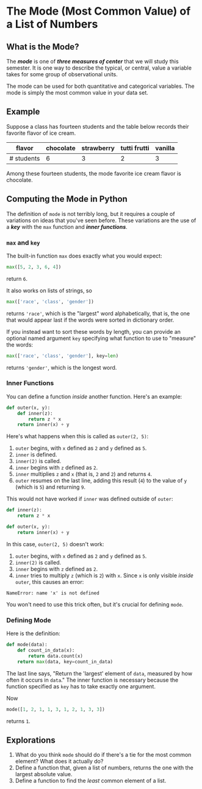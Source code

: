 # The Mode (Most Common Value) of a List of Numbers

## What is the Mode?

The ***mode*** is one of ***three measures of center*** that we will study this semester. It is one way to describe the typical, or central, value a variable takes for some group of observational units. 

The mode can be used for both quantitative and categorical variables. The mode is simply the most common value in your data set.

## Example

Suppose a class has fourteen students and the table below records their favorite flavor of ice cream. 

| flavor  | chocolate       | strawberry  | tutti frutti       | vanilla |
|----------|--------------|----------|--------------|--------------|
| # students   | 6      | 3    | 2   | 3 |

Among these fourteen students, the mode favorite ice cream flavor is chocolate. 

## Computing the Mode in Python

The definition of `mode` is not terribly long, but it requires a couple of variations on ideas that you've seen
before.  These variations are the use of a ***key*** with the `max` function and ***inner functions***.

### `max` and `key`

The built-in function `max` does exactly what you would expect:

```python
max([5, 2, 3, 6, 4])
```

return `6`.

It also works on lists of strings, so

```python
max(['race', 'class', 'gender'])
```

returns `'race'`, which is the "largest" word alphabetically, that is, the one that would appear last if the words were
sorted in dictionary order. 

If you instead want to sort these words by length, you can provide an optional named argument `key` specifying what
function to use to "measure" the words:

```python
max(['race', 'class', 'gender'], key=len)
```

returns `'gender'`, which is the longest word.

### Inner Functions

You can define a function *inside* another function. Here's an example:

<!--outer.py-->
```python
def outer(x, y):
    def inner(z):
        return z * x
    return inner(x) + y
```

Here's what happens when this is called as `outer(2, 5)`:

1. `outer` begins, with `x` defined as `2` and `y` defined as `5`.
1. `inner` is defined.
1. `inner(2)` is called.
1. `inner` begins with `z` defined as `2`.
1. `inner` multiplies `z` and `x` (that is, `2` and `2`) and returns `4`.
1. `outer` resumes on the last line, adding this result (`4`) to the value of `y` (which is `5`) and returning `9`.

This would not have worked if `inner` was defined outside of `outer`:

<!--failed_inner.py-->
```python
def inner(z):
    return z * x

def outer(x, y):
    return inner(x) + y
```

In this case, `outer(2, 5)` doesn't work:

1. `outer` begins, with `x` defined as `2` and `y` defined as `5`.
1. `inner(2)` is called.
1. `inner` begins with `z` defined as `2`.
1. `inner` tries to multiply `z` (which is `2`) with `x`. Since `x` is only visible *inside* `outer`, this causes an
error:

```
NameError: name 'x' is not defined
```

You won't need to use this trick often, but it's crucial for defining `mode`.

### Defining Mode

Here is the definition:

<!--mode.py-->
```python
def mode(data):
    def count_in_data(x):
        return data.count(x)
    return max(data, key=count_in_data)
```

The last line says, "Return the 'largest' element of `data`, measured by how often it occurs in `data`." The inner
function is necessary because the function specified as `key` has to take exactly one argument.

Now

```python
mode([1, 2, 1, 1, 3, 1, 2, 1, 3, 3])
```

returns `1`.

## Explorations
1. What do you think `mode` should do if there's a tie for the most common element? What does it actually do?
1. Define a function that, given a list of numbers, returns the one with the largest absolute value.
1. Define a function to find the *least* common element of a list.
